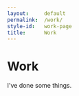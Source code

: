 ```yaml
---
layout:     default
permalink:  /work/
style-id:   work-page
title:      Work
---
```


# Work

I've done some things.